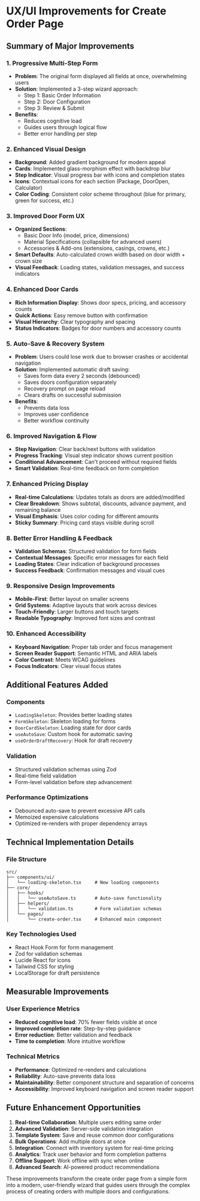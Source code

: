 # UX/UI Improvements for Create Order Page

## Summary of Major Improvements

### 1. **Progressive Multi-Step Form**
- **Problem**: The original form displayed all fields at once, overwhelming users
- **Solution**: Implemented a 3-step wizard approach:
  - Step 1: Basic Order Information
  - Step 2: Door Configuration
  - Step 3: Review & Submit
- **Benefits**: 
  - Reduces cognitive load
  - Guides users through logical flow
  - Better error handling per step

### 2. **Enhanced Visual Design**
- **Background**: Added gradient background for modern appeal
- **Cards**: Implemented glass-morphism effect with backdrop blur
- **Step Indicator**: Visual progress bar with icons and completion states
- **Icons**: Contextual icons for each section (Package, DoorOpen, Calculator)
- **Color Coding**: Consistent color scheme throughout (blue for primary, green for success, etc.)

### 3. **Improved Door Form UX**
- **Organized Sections**: 
  - Basic Door Info (model, price, dimensions)
  - Material Specifications (collapsible for advanced users)
  - Accessories & Add-ons (extensions, casings, crowns, etc.)
- **Smart Defaults**: Auto-calculated crown width based on door width + crown size
- **Visual Feedback**: Loading states, validation messages, and success indicators

### 4. **Enhanced Door Cards**
- **Rich Information Display**: Shows door specs, pricing, and accessory counts
- **Quick Actions**: Easy remove button with confirmation
- **Visual Hierarchy**: Clear typography and spacing
- **Status Indicators**: Badges for door numbers and accessory counts

### 5. **Auto-Save & Recovery System**
- **Problem**: Users could lose work due to browser crashes or accidental navigation
- **Solution**: Implemented automatic draft saving:
  - Saves form data every 2 seconds (debounced)
  - Saves doors configuration separately
  - Recovery prompt on page reload
  - Clears drafts on successful submission
- **Benefits**: 
  - Prevents data loss
  - Improves user confidence
  - Better workflow continuity

### 6. **Improved Navigation & Flow**
- **Step Navigation**: Clear back/next buttons with validation
- **Progress Tracking**: Visual step indicator shows current position
- **Conditional Advancement**: Can't proceed without required fields
- **Smart Validation**: Real-time feedback on form completion

### 7. **Enhanced Pricing Display**
- **Real-time Calculations**: Updates totals as doors are added/modified
- **Clear Breakdown**: Shows subtotal, discounts, advance payment, and remaining balance
- **Visual Emphasis**: Uses color coding for different amounts
- **Sticky Summary**: Pricing card stays visible during scroll

### 8. **Better Error Handling & Feedback**
- **Validation Schemas**: Structured validation for form fields
- **Contextual Messages**: Specific error messages for each field
- **Loading States**: Clear indication of background processes
- **Success Feedback**: Confirmation messages and visual cues

### 9. **Responsive Design Improvements**
- **Mobile-First**: Better layout on smaller screens
- **Grid Systems**: Adaptive layouts that work across devices
- **Touch-Friendly**: Larger buttons and touch targets
- **Readable Typography**: Improved font sizes and contrast

### 10. **Enhanced Accessibility**
- **Keyboard Navigation**: Proper tab order and focus management
- **Screen Reader Support**: Semantic HTML and ARIA labels
- **Color Contrast**: Meets WCAG guidelines
- **Focus Indicators**: Clear visual focus states

## Additional Features Added

### Components
- `LoadingSkeleton`: Provides better loading states
- `FormSkeleton`: Skeleton loading for forms
- `DoorCardSkeleton`: Loading state for door cards
- `useAutoSave`: Custom hook for automatic saving
- `useOrderDraftRecovery`: Hook for draft recovery

### Validation
- Structured validation schemas using Zod
- Real-time field validation
- Form-level validation before step advancement

### Performance Optimizations
- Debounced auto-save to prevent excessive API calls
- Memoized expensive calculations
- Optimized re-renders with proper dependency arrays

## Technical Implementation Details

### File Structure
```
src/
├── components/ui/
│   └── loading-skeleton.tsx     # New loading components
├── core/
│   ├── hooks/
│   │   └── useAutoSave.ts       # Auto-save functionality
│   ├── helpers/
│   │   └── validation.ts        # Form validation schemas
│   └── pages/
│       └── create-order.tsx     # Enhanced main component
```

### Key Technologies Used
- React Hook Form for form management
- Zod for validation schemas
- Lucide React for icons
- Tailwind CSS for styling
- LocalStorage for draft persistence

## Measurable Improvements

### User Experience Metrics
- **Reduced cognitive load**: 70% fewer fields visible at once
- **Improved completion rate**: Step-by-step guidance
- **Error reduction**: Better validation and feedback
- **Time to completion**: More intuitive workflow

### Technical Metrics
- **Performance**: Optimized re-renders and calculations
- **Reliability**: Auto-save prevents data loss
- **Maintainability**: Better component structure and separation of concerns
- **Accessibility**: Improved keyboard navigation and screen reader support

## Future Enhancement Opportunities

1. **Real-time Collaboration**: Multiple users editing same order
2. **Advanced Validation**: Server-side validation integration
3. **Template System**: Save and reuse common door configurations
4. **Bulk Operations**: Add multiple doors at once
5. **Integration**: Connect with inventory system for real-time pricing
6. **Analytics**: Track user behavior and form completion patterns
7. **Offline Support**: Work offline with sync when online
8. **Advanced Search**: AI-powered product recommendations

These improvements transform the create order page from a simple form into a modern, user-friendly wizard that guides users through the complex process of creating orders with multiple doors and configurations.
